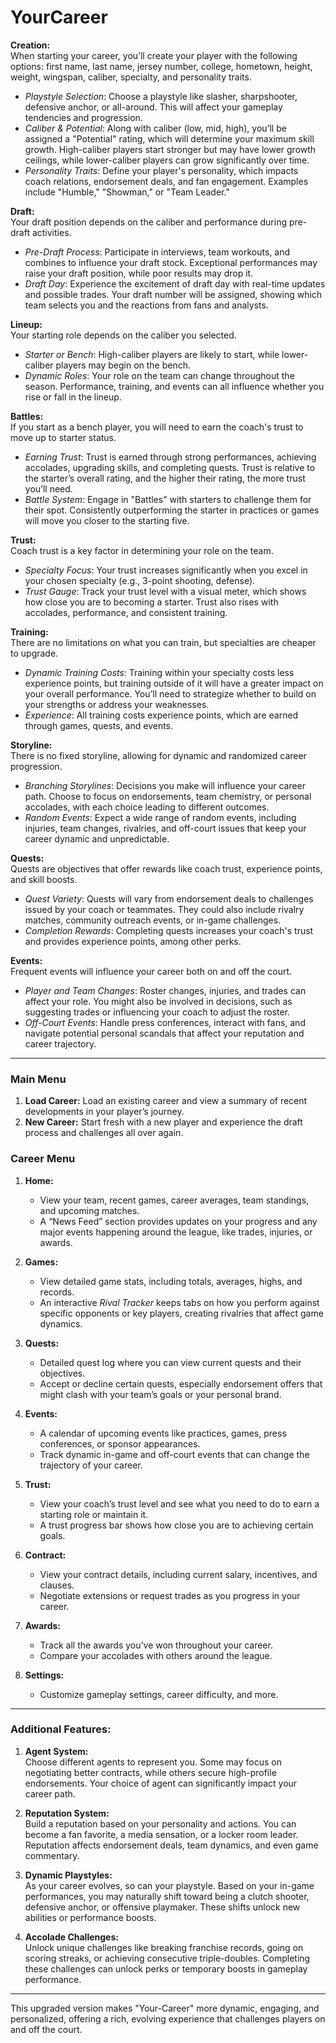 # YourCareer

**Creation:**  
When starting your career, you’ll create your player with the following options: first name, last name, jersey number, college, hometown, height, weight, wingspan, caliber, specialty, and personality traits.  
- *Playstyle Selection*: Choose a playstyle like slasher, sharpshooter, defensive anchor, or all-around. This will affect your gameplay tendencies and progression.  
- *Caliber & Potential*: Along with caliber (low, mid, high), you’ll be assigned a "Potential" rating, which will determine your maximum skill growth. High-caliber players start stronger but may have lower growth ceilings, while lower-caliber players can grow significantly over time.  
- *Personality Traits*: Define your player's personality, which impacts coach relations, endorsement deals, and fan engagement. Examples include "Humble," "Showman," or "Team Leader."

**Draft:**  
Your draft position depends on the caliber and performance during pre-draft activities.  
- *Pre-Draft Process*: Participate in interviews, team workouts, and combines to influence your draft stock. Exceptional performances may raise your draft position, while poor results may drop it.  
- *Draft Day*: Experience the excitement of draft day with real-time updates and possible trades. Your draft number will be assigned, showing which team selects you and the reactions from fans and analysts.

**Lineup:**  
Your starting role depends on the caliber you selected.  
- *Starter or Bench*: High-caliber players are likely to start, while lower-caliber players may begin on the bench.  
- *Dynamic Roles*: Your role on the team can change throughout the season. Performance, training, and events can all influence whether you rise or fall in the lineup.

**Battles:**  
If you start as a bench player, you will need to earn the coach's trust to move up to starter status.  
- *Earning Trust*: Trust is earned through strong performances, achieving accolades, upgrading skills, and completing quests. Trust is relative to the starter’s overall rating, and the higher their rating, the more trust you’ll need.  
- *Battle System*: Engage in "Battles" with starters to challenge them for their spot. Consistently outperforming the starter in practices or games will move you closer to the starting five.

**Trust:**  
Coach trust is a key factor in determining your role on the team.  
- *Specialty Focus*: Your trust increases significantly when you excel in your chosen specialty (e.g., 3-point shooting, defense).  
- *Trust Gauge*: Track your trust level with a visual meter, which shows how close you are to becoming a starter. Trust also rises with accolades, performance, and consistent training.

**Training:**  
There are no limitations on what you can train, but specialties are cheaper to upgrade.  
- *Dynamic Training Costs*: Training within your specialty costs less experience points, but training outside of it will have a greater impact on your overall performance. You’ll need to strategize whether to build on your strengths or address your weaknesses.  
- *Experience*: All training costs experience points, which are earned through games, quests, and events.

**Storyline:**  
There is no fixed storyline, allowing for dynamic and randomized career progression.  
- *Branching Storylines*: Decisions you make will influence your career path. Choose to focus on endorsements, team chemistry, or personal accolades, with each choice leading to different outcomes.  
- *Random Events*: Expect a wide range of random events, including injuries, team changes, rivalries, and off-court issues that keep your career dynamic and unpredictable.

**Quests:**  
Quests are objectives that offer rewards like coach trust, experience points, and skill boosts.  
- *Quest Variety*: Quests will vary from endorsement deals to challenges issued by your coach or teammates. They could also include rivalry matches, community outreach events, or in-game challenges.  
- *Completion Rewards*: Completing quests increases your coach's trust and provides experience points, among other perks.

**Events:**  
Frequent events will influence your career both on and off the court.  
- *Player and Team Changes*: Roster changes, injuries, and trades can affect your role. You might also be involved in decisions, such as suggesting trades or influencing your coach to adjust the roster.  
- *Off-Court Events*: Handle press conferences, interact with fans, and navigate potential personal scandals that affect your reputation and career trajectory.

---

### Main Menu

1. **Load Career:** Load an existing career and view a summary of recent developments in your player’s journey.
2. **New Career:** Start fresh with a new player and experience the draft process and challenges all over again.
  
### Career Menu

1. **Home:**  
   - View your team, recent games, career averages, team standings, and upcoming matches.  
   - A “News Feed” section provides updates on your progress and any major events happening around the league, like trades, injuries, or awards.
  
2. **Games:**  
   - View detailed game stats, including totals, averages, highs, and records.
   - An interactive *Rival Tracker* keeps tabs on how you perform against specific opponents or key players, creating rivalries that affect game dynamics.

3. **Quests:**  
   - Detailed quest log where you can view current quests and their objectives.  
   - Accept or decline certain quests, especially endorsement offers that might clash with your team’s goals or your personal brand.

4. **Events:**  
   - A calendar of upcoming events like practices, games, press conferences, or sponsor appearances.
   - Track dynamic in-game and off-court events that can change the trajectory of your career.

5. **Trust:**  
   - View your coach’s trust level and see what you need to do to earn a starting role or maintain it.  
   - A trust progress bar shows how close you are to achieving certain goals.

6. **Contract:**  
   - View your contract details, including current salary, incentives, and clauses.  
   - Negotiate extensions or request trades as you progress in your career.

7. **Awards:**  
   - Track all the awards you’ve won throughout your career.  
   - Compare your accolades with others around the league.

8. **Settings:**  
   - Customize gameplay settings, career difficulty, and more.

---

### Additional Features:

1. **Agent System:**  
   Choose different agents to represent you. Some may focus on negotiating better contracts, while others secure high-profile endorsements. Your choice of agent can significantly impact your career path.

2. **Reputation System:**  
   Build a reputation based on your personality and actions. You can become a fan favorite, a media sensation, or a locker room leader. Reputation affects endorsement deals, team dynamics, and even game commentary.

3. **Dynamic Playstyles:**  
   As your career evolves, so can your playstyle. Based on your in-game performances, you may naturally shift toward being a clutch shooter, defensive anchor, or offensive playmaker. These shifts unlock new abilities or performance boosts.

4. **Accolade Challenges:**  
   Unlock unique challenges like breaking franchise records, going on scoring streaks, or achieving consecutive triple-doubles. Completing these challenges can unlock perks or temporary boosts in gameplay performance.

---

This upgraded version makes "Your-Career" more dynamic, engaging, and personalized, offering a rich, evolving experience that challenges players on and off the court.
